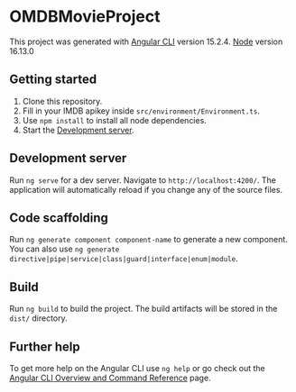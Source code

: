 # OMDBMovieProject

This project was generated with [Angular CLI](https://github.com/angular/angular-cli) version 15.2.4.
[Node](https://nodejs.org/en/blog/release/v16.13.0) version 16.13.0

## Getting started

1. Clone this repository.
2. Fill in your IMDB apikey inside `src/environment/Environment.ts`.
3. Use `npm install` to install all node dependencies.
4. Start the [Development server](#development-server).

## Development server

Run `ng serve` for a dev server. Navigate to `http://localhost:4200/`. The application will automatically reload if you change any of the source files.

## Code scaffolding

Run `ng generate component component-name` to generate a new component. You can also use `ng generate directive|pipe|service|class|guard|interface|enum|module`.

## Build

Run `ng build` to build the project. The build artifacts will be stored in the `dist/` directory.

## Further help

To get more help on the Angular CLI use `ng help` or go check out the [Angular CLI Overview and Command Reference](https://angular.io/cli) page.
